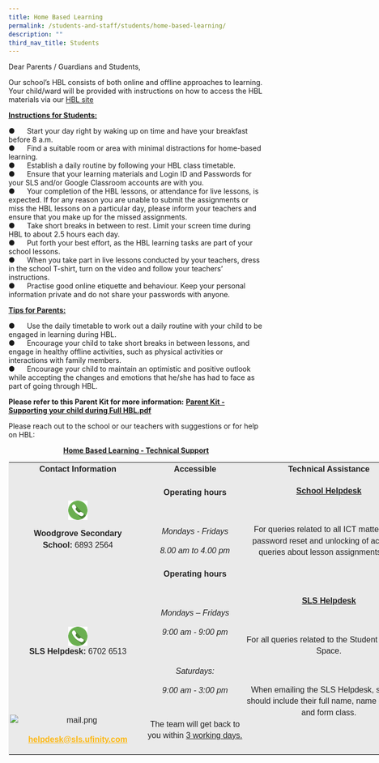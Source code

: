 ```yaml
---
title: Home Based Learning
permalink: /students-and-staff/students/home-based-learning/
description: ""
third_nav_title: Students
---
```

Dear Parents / Guardians and Students,

Our school’s HBL consists of both online and offline approaches to learning. Your child/ward will be provided with instructions on how to access the HBL materials via our&nbsp;[HBL site](https://go.gov.sg/wgshbl-site)

**<u>Instructions for Students:</u>**  

●&nbsp;&nbsp;&nbsp;&nbsp;&nbsp;&nbsp;Start your day right by waking up on time and have your breakfast before 8 a.m. <br>
●&nbsp;&nbsp;&nbsp;&nbsp;&nbsp;&nbsp;Find a suitable room or area with minimal distractions for home-based learning. <br>
●&nbsp;&nbsp;&nbsp;&nbsp;&nbsp;&nbsp;Establish a daily routine by following your HBL class timetable. <br>
●&nbsp;&nbsp;&nbsp;&nbsp;&nbsp;&nbsp;Ensure that your learning materials and Login ID and Passwords for your SLS and/or Google Classroom accounts are with you. <br>
●&nbsp;&nbsp;&nbsp;&nbsp;&nbsp;&nbsp;Your completion of the HBL lessons, or attendance for live lessons, is expected. If for any reason you are unable to submit the assignments or miss the HBL lessons on a particular day, please inform your teachers and ensure that you make up for the missed assignments. <br>
●&nbsp;&nbsp;&nbsp;&nbsp;&nbsp;&nbsp;Take short breaks in between to rest. Limit your screen time during HBL to about 2.5 hours each day. <br>
●&nbsp;&nbsp;&nbsp;&nbsp;&nbsp;&nbsp;Put forth your best effort, as the HBL learning tasks are part of your school lessons. <br>
●&nbsp;&nbsp;&nbsp;&nbsp;&nbsp;&nbsp;When you take part in live lessons conducted by your teachers, dress in the school T-shirt, turn on the video and follow your teachers’ instructions. <br>
●&nbsp;&nbsp;&nbsp;&nbsp;&nbsp;&nbsp;Practise good online etiquette and behaviour. Keep your personal information private and do not share your passwords with anyone.

**<u>Tips for Parents:</u>**

●&nbsp;&nbsp;&nbsp;&nbsp;&nbsp;&nbsp;Use the daily timetable to work out a daily routine with your child to be engaged in learning during HBL. <br>
●&nbsp;&nbsp;&nbsp;&nbsp;&nbsp;&nbsp;Encourage your child to take short breaks in between lessons, and engage in healthy offline activities, such as physical activities or interactions with family members. <br>
●&nbsp;&nbsp;&nbsp;&nbsp;&nbsp;&nbsp;Encourage your child to maintain an optimistic and positive outlook while accepting the changes and emotions that he/she has had to face as part of going through HBL.

**Please refer to this Parent Kit for more information:**&nbsp;[**Parent Kit - Supporting your child during Full HBL.pdf**](/files/Parent%20Kit%20-%20Supporting%20your%20child%20during%20Full%20HBL.pdf)

  

Please reach out to the school or our teachers with suggestions or for help on HBL:

<p style="text-align:center;"><u><strong>Home Based Learning - Technical Support</strong></u></p>

<table style="margin: 0px 10px 0px 0px; outline: 0px; padding: 0px; float: left; border: 1px solid rgb(234, 234, 234); color: rgb(0, 0, 0); font-family: Poppins, sans-serif; font-size: 16px; font-style: normal; font-variant-ligatures: normal; font-variant-caps: normal; font-weight: 400; letter-spacing: normal; orphans: 2; text-align: left; text-transform: none; white-space: normal; widows: 2; word-spacing: 0px; -webkit-text-stroke-width: 0px; background-color: rgb(255, 255, 255); text-decoration-thickness: initial; text-decoration-style: initial; text-decoration-color: initial; width: 856px;" width="641" class="ive_eobj_left iveo_table ives_tab_1"><tbody style="margin: 0px; outline: 0px; padding: 0px;" class=""><tr style="margin: 0px; outline: 0px; padding: 0px;" class=""><td style="margin: 0px; outline: 0px; padding: 2px; text-align: center; background-color: rgb(234, 234, 234); color: rgb(34, 34, 34); width: 247px;" class="" width="268"><p style="margin: 0px 0px 1em; outline: 0px; padding: 0px; line-height: 22.4px;" align="center" class=""><b style="margin: 0px; outline: 0px; padding: 0px;" class=""><span style="margin: 0px; outline: 0px; padding: 0px;" class="">Contact Information</span></b><span style="margin: 0px; outline: 0px; padding: 0px;" class=""></span></p></td><td style="margin: 0px; outline: 0px; padding: 2px; text-align: center; background-color: rgb(234, 234, 234); color: rgb(34, 34, 34); width: 187px;" class="" width="160"><p style="margin: 0px 0px 1em; outline: 0px; padding: 0px; line-height: 22.4px;" align="center" class=""><b style="margin: 0px; outline: 0px; padding: 0px;" class=""><span style="margin: 0px; outline: 0px; padding: 0px;" class="">Accessible</span></b><span style="margin: 0px; outline: 0px; padding: 0px;" class=""></span></p></td><td style="margin: 0px; outline: 0px; padding: 2px; text-align: center; background-color: rgb(234, 234, 234); color: rgb(34, 34, 34); width: 334px;" class="" width="195"><p style="margin: 0px 0px 1em; outline: 0px; padding: 0px; line-height: 22.4px;" align="center" class=""><b style="margin: 0px; outline: 0px; padding: 0px;" class=""><span style="margin: 0px; outline: 0px; padding: 0px;" class="">Technical Assistance</span></b><span style="margin: 0px; outline: 0px; padding: 0px;" class=""></span></p></td></tr><tr style="margin: 0px; outline: 0px; padding: 0px;" class=""><td style="margin: 0px; outline: 0px; padding: 2px; text-align: center; background-color: rgb(234, 234, 234); color: rgb(34, 34, 34);" class="" width="268"><p style="margin: 0px 0px 1em; outline: 0px; padding: 0px; line-height: 22.4px;" align="center" class=""></p><p style="margin: 0px 0px 1em; outline: 0px; padding: 0px; line-height: 22.4px;" align="center" class=""><b style="margin: 0px; outline: 0px; padding: 0px;" class=""><span style="margin: 0px; outline: 0px; padding: 0px;" class=""><img style="margin: auto; outline: none; padding: 0px; border: none; clear: both; display: block;" class="ive_eobj_center" alt="wa.png" src="/images/wa.png"></span></b></p><p style="margin: 0px 0px 1em; outline: 0px; padding: 0px; line-height: 22.4px;" align="center" class=""><b style="margin: 0px; outline: 0px; padding: 0px;" class=""><span style="margin: 0px; outline: 0px; padding: 0px;" class="">Woodgrove Secondary School:</span></b><span style="margin: 0px; outline: 0px; padding: 0px;" class="">&nbsp;6893 2564</span></p></td><td style="margin: 0px; outline: 0px; padding: 2px; text-align: center; background-color: rgb(234, 234, 234); color: rgb(34, 34, 34);" class="" width="160"><p style="margin: 0px 0px 1em; outline: 0px; padding: 0px; line-height: 22.4px;" align="center" class=""><b style="margin: 0px; outline: 0px; padding: 0px;" class=""><span style="margin: 0px; outline: 0px; padding: 0px;" class="">Operating hours</span></b><span style="margin: 0px; outline: 0px; padding: 0px;" class=""></span></p><p style="margin: 0px 0px 1em; outline: 0px; padding: 0px; line-height: 22.4px;" align="center" class=""><span style="margin: 0px; outline: 0px; padding: 0px;" class="">&nbsp;</span></p><p style="margin: 0px 0px 1em; outline: 0px; padding: 0px; line-height: 22.4px;" align="center" class=""><i style="margin: 0px; outline: 0px; padding: 0px;" class=""><span style="margin: 0px; outline: 0px; padding: 0px;" class="">Mondays - Fridays</span></i><span style="margin: 0px; outline: 0px; padding: 0px;" class=""></span></p><p style="margin: 0px 0px 1em; outline: 0px; padding: 0px; line-height: 22.4px;" align="center" class=""><i style="margin: 0px; outline: 0px; padding: 0px;" class=""><span style="margin: 0px; outline: 0px; padding: 0px;" class="">8.00 am to 4.00 pm</span></i><span style="margin: 0px; outline: 0px; padding: 0px;" class=""></span></p><p style="margin: 0px 0px 1em; outline: 0px; padding: 0px; line-height: 22.4px;" class=""><span style="margin: 0px; outline: 0px; padding: 0px;" class=""></span></p></td><td style="margin: 0px; outline: 0px; padding: 2px; text-align: center; background-color: rgb(234, 234, 234); color: rgb(34, 34, 34);" class="" width="195"><p style="margin: 0px 0px 1em; outline: 0px; padding: 0px; line-height: 22.4px;" align="center" class=""><b style="margin: 0px; outline: 0px; padding: 0px;" class=""><u style="margin: 0px; outline: 0px; padding: 0px;" class=""><span style="margin: 0px; outline: 0px; padding: 0px;" class="">School Helpdesk</span></u></b><span style="margin: 0px; outline: 0px; padding: 0px;" class=""></span></p><p style="margin: 0px 0px 1em; outline: 0px; padding: 0px; line-height: 22.4px;" class=""><span style="margin: 0px; outline: 0px; padding: 0px;" class="">&nbsp;</span><span style="margin: 0px; outline: 0px; padding: 0px;" class=""></span></p><p style="margin: 0px 0px 1em; outline: 0px; padding: 0px; line-height: 22.4px;" class=""><span style="margin: 0px; outline: 0px; padding: 0px;" class="">For queries related to all ICT matters (e.g. password reset and unlocking of accounts, queries about lesson assignments etc.)</span><span style="margin: 0px; outline: 0px; padding: 0px;" class=""></span></p></td></tr><tr style="margin: 0px; outline: 0px; padding: 0px;" class=""><td style="margin: 0px; outline: 0px; padding: 2px; text-align: center; background-color: rgb(234, 234, 234); color: rgb(34, 34, 34);" class="" width="268"><p style="margin: 0px 0px 1em; outline: 0px; padding: 0px; line-height: 22.4px;" align="center" class=""><b style="margin: 0px; outline: 0px; padding: 0px;" class=""><span style="margin: 0px; outline: 0px; padding: 0px;" class="">&nbsp;</span></b><b style="margin: 0px; outline: 0px; padding: 0px;" class=""><span style="margin: 0px; outline: 0px; padding: 0px;" class=""></span></b></p><img style="margin: auto; outline: none; padding: 0px; border: none; clear: both; display: block;" class="ive_eobj_center" alt="wa.png" src="/images/wa.png"><p style="margin: 0px 0px 1em; outline: 0px; padding: 0px; line-height: 22.4px;" align="center" class=""><b style="margin: 0px; outline: 0px; padding: 0px;" class=""><span style="margin: 0px; outline: 0px; padding: 0px;" class="">SLS Helpdesk:</span></b><span style="margin: 0px; outline: 0px; padding: 0px;" class="">&nbsp;6702 6513</span><span style="margin: 0px; outline: 0px; padding: 0px;" class=""></span></p></td><td style="margin: 0px; outline: 0px; padding: 2px; text-align: center; background-color: rgb(234, 234, 234); color: rgb(34, 34, 34);" class="" width="160"><p style="margin: 0px 0px 1em; outline: 0px; padding: 0px; line-height: 22.4px;" align="center" class=""><b style="margin: 0px; outline: 0px; padding: 0px;" class=""><span style="margin: 0px; outline: 0px; padding: 0px;" class="">Operating hours</span></b><span style="margin: 0px; outline: 0px; padding: 0px;" class=""></span></p><p style="margin: 0px 0px 1em; outline: 0px; padding: 0px; line-height: 22.4px;" align="center" class=""><span style="margin: 0px; outline: 0px; padding: 0px;" class="">&nbsp;</span></p><p style="margin: 0px 0px 1em; outline: 0px; padding: 0px; line-height: 22.4px;" align="center" class=""><i style="margin: 0px; outline: 0px; padding: 0px;" class=""><span style="margin: 0px; outline: 0px; padding: 0px;" class="">Mondays – Fridays</span></i><span style="margin: 0px; outline: 0px; padding: 0px;" class=""></span></p><p style="margin: 0px 0px 1em; outline: 0px; padding: 0px; line-height: 22.4px;" align="center" class=""><i style="margin: 0px; outline: 0px; padding: 0px;" class=""><span style="margin: 0px; outline: 0px; padding: 0px;" class="">9:00 am - 9:00 pm</span></i><span style="margin: 0px; outline: 0px; padding: 0px;" class=""></span></p><p style="margin: 0px 0px 1em; outline: 0px; padding: 0px; line-height: 22.4px;" align="center" class=""><i style="margin: 0px; outline: 0px; padding: 0px;" class=""><span style="margin: 0px; outline: 0px; padding: 0px;" class="">&nbsp;</span></i><span style="margin: 0px; outline: 0px; padding: 0px;" class=""></span></p><p style="margin: 0px 0px 1em; outline: 0px; padding: 0px; line-height: 22.4px;" align="center" class=""><i style="margin: 0px; outline: 0px; padding: 0px;" class=""><span style="margin: 0px; outline: 0px; padding: 0px;" class="">Saturdays:</span></i><span style="margin: 0px; outline: 0px; padding: 0px;" class=""></span></p><p style="margin: 0px 0px 1em; outline: 0px; padding: 0px; line-height: 22.4px;" align="center" class=""><i style="margin: 0px; outline: 0px; padding: 0px;" class=""><span style="margin: 0px; outline: 0px; padding: 0px;" class="">9:00 am - 3:00 pm</span></i><span style="margin: 0px; outline: 0px; padding: 0px;" class=""></span></p><p style="margin: 0px 0px 1em; outline: 0px; padding: 0px; line-height: 22.4px;" class=""><span style="margin: 0px; outline: 0px; padding: 0px;" class=""></span></p></td><td style="margin: 0px; outline: 0px; padding: 2px; text-align: center; background-color: rgb(234, 234, 234); color: rgb(34, 34, 34);" class="" rowspan="2" width="195"><p style="margin: 0px 0px 1em; outline: 0px; padding: 0px; line-height: 22.4px;" align="center" class=""><b style="margin: 0px; outline: 0px; padding: 0px;" class=""><u style="margin: 0px; outline: 0px; padding: 0px;" class=""><span style="margin: 0px; outline: 0px; padding: 0px;" class=""><span style="margin: 0px; outline: 0px; padding: 0px;"></span>SLS Helpdesk</span></u></b><span style="margin: 0px; outline: 0px; padding: 0px;" class=""></span></p><p style="margin: 0px 0px 1em; outline: 0px; padding: 0px; line-height: 22.4px;" class=""><span style="margin: 0px; outline: 0px; padding: 0px;" class="">&nbsp;</span><span style="margin: 0px; outline: 0px; padding: 0px;" class=""></span></p><p style="margin: 0px 0px 1em; outline: 0px; padding: 0px; line-height: 22.4px;" class=""><span style="margin: 0px; outline: 0px; padding: 0px;" class="">For all queries related to the Student Learning Space.</span><span style="margin: 0px; outline: 0px; padding: 0px;" class=""></span></p><p style="margin: 0px 0px 1em; outline: 0px; padding: 0px; line-height: 22.4px;" class=""><span style="margin: 0px; outline: 0px; padding: 0px;" class="">&nbsp;</span><span style="margin: 0px; outline: 0px; padding: 0px;" class=""></span></p><p style="margin: 0px 0px 1em; outline: 0px; padding: 0px; line-height: 22.4px;" class=""><span style="margin: 0px; outline: 0px; padding: 0px;" class="">When emailing the SLS Helpdesk, students should include their full name, name of school and form class.</span><span style="margin: 0px; outline: 0px; padding: 0px;" class=""></span></p></td></tr><tr style="margin: 0px; outline: 0px; padding: 0px;" class=""><td style="margin: 0px; outline: 0px; padding: 2px; text-align: center; background-color: rgb(234, 234, 234); color: rgb(34, 34, 34);" class="" width="268"><p style="margin: 0px 0px 1em; outline: 0px; padding: 0px; line-height: 22.4px;" align="center" class=""><span style="margin: 0px; outline: 0px; padding: 0px;" class=""></span></p><p style="margin: 0px 0px 1em; outline: 0px; padding: 0px; line-height: 22.4px;" align="center" class=""><span style="margin: 0px; outline: 0px; padding: 0px;" class=""></span></p><p style="margin: 0px 0px 1em; outline: 0px; padding: 0px; line-height: 22.4px;" align="center" class=""><img style="margin: auto; outline: none; padding: 0px; border: none; clear: both; display: block;" class="ive_eobj_center" alt="mail.png" src="![](/images/mail.png)"></p><p style="margin: 0px 0px 1em; outline: 0px; padding: 0px; line-height: 22.4px;" align="center" class=""><a style="margin: 0px; outline: 0px; padding: 0px; color: rgb(253, 184, 19); font-weight: 500; text-decoration: underline;" class="" href="mailto:helpdesk@sls.ufinity.com"><b style="margin: 0px; outline: 0px; padding: 0px;" class=""><span style="margin: 0px; outline: 0px; padding: 0px;" class="">helpdesk@sls.ufinity.com</span></b></a><span style="margin: 0px; outline: 0px; padding: 0px;" class=""></span></p><p style="margin: 0px 0px 1em; outline: 0px; padding: 0px; line-height: 22.4px;" align="center" class=""><span style="margin: 0px; outline: 0px; padding: 0px;" class=""></span></p></td><td style="margin: 0px; outline: 0px; padding: 2px; text-align: center; background-color: rgb(234, 234, 234); color: rgb(34, 34, 34);" class="" width="160"><p style="margin: 0px 0px 1em; outline: 0px; padding: 0px; line-height: 22.4px;" align="center" class=""><span style="margin: 0px; outline: 0px; padding: 0px;" class=""></span></p><p style="margin: 0px 0px 1em; outline: 0px; padding: 0px; line-height: 22.4px;" class=""><span style="margin: 0px; outline: 0px; padding: 0px;" class=""></span></p><p style="margin: 0px 0px 1em; outline: 0px; padding: 0px; line-height: 22.4px;" class=""><span style="margin: 0px; outline: 0px; padding: 0px;" class="">The team will get back to you within&nbsp;<u style="margin: 0px; outline: 0px; padding: 0px;" class="">3 working days.</u></span></p></td></tr></tbody></table>